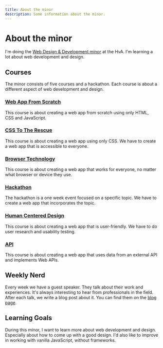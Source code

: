 ```yaml
---
title: About the minor
description: Some information about the minor.
---
```


# About the minor

I'm doing the [Web Design & Development minor](https://everythingweb.org/) at the HvA. I'm learning a lot about web development and design.

## Courses

The minor consists of five courses and a hackathon. Each course is about a different aspect of web development and design.

### [Web App From Scratch](/blog/web-app-from-scratch)

This course is about creating a web app from scratch using only HTML, CSS and JavaScript.

### [CSS To The Rescue](/blog/css-to-the-rescue)

This course is about creating a web app using only CSS. We have to create a web app that is accessible to everyone.

### [Browser Technology](/blog/browser-technology)

This course is about creating a web app that works for everyone, no matter what browser or device they use.

### [Hackathon](/blog/hackathon)

The hackathon is a one week event focused on a specific topic. We have to create a web app that incorporates the topic.

### [Human Centered Design](/blog/human-centered-design)

This course is about creating a web app that is user-friendly. We have to do user research and usability testing.

### [API](/blog/api)

This course is about creating a web app that uses data from an external API and implements Web APIs.

## Weekly Nerd

Every week we have a guest speaker. They talk about their work and experiences. It's always interesting to hear from professionals in the field. After each talk, we write a blog post about it. You can find them on the [blog page](/blog).

## Learning Goals

During this minor, I want to learn more about web development and design. Especially about how to come up with a good design. I'd also like to improve in working with vanilla JavaScript, without frameworks.
